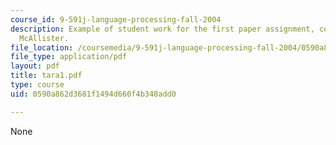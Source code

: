 ```yaml
---
course_id: 9-591j-language-processing-fall-2004
description: Example of student work for the first paper assignment, courtesy of Tara
  McAllister.
file_location: /coursemedia/9-591j-language-processing-fall-2004/0590a862d3681f1494d660f4b348add0_tara1.pdf
file_type: application/pdf
layout: pdf
title: tara1.pdf
type: course
uid: 0590a862d3681f1494d660f4b348add0

---
```

None